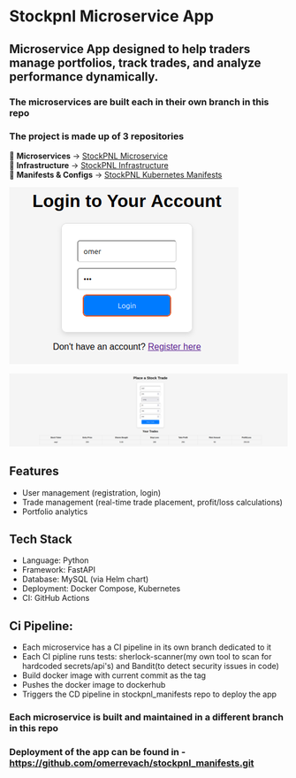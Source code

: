# Stockpnl Microservice App

## Microservice App designed to help traders manage portfolios, track trades, and analyze performance dynamically.

### The microservices are built each in their own branch in this repo

### The project is made up of 3 repositories
🔹 **Microservices** → [StockPNL Microservice](https://github.com/omerrevach/stockpnl_microservice.git)  
🔹 **Infrastructure** → [StockPNL Infrastructure](https://github.com/omerrevach/stockpnl_infrustructure.git)  
🔹 **Manifests & Configs** → [StockPNL Kubernetes Manifests](https://github.com/omerrevach/stockpnl_manifests_test.git)  

![Architecture Diagram](login.png)

![Architecture Diagram](trade_page.png)

## Features
- User management (registration, login)
- Trade management (real-time trade placement, profit/loss calculations)
- Portfolio analytics

## Tech Stack
- Language: Python
- Framework: FastAPI
- Database: MySQL (via Helm chart)
- Deployment: Docker Compose, Kubernetes
- CI: GitHub Actions

## Ci Pipeline:
- Each microservice has a CI pipeline in its own branch dedicated to it
- Each CI pipline runs tests: sherlock-scanner(my own tool to scan for hardcoded secrets/api's) and Bandit(to detect security issues in code)
- Build docker image with current commit as the tag
- Pushes the docker image to dockerhub
- Triggers the CD pipeline in stockpnl_manifests repo to deploy the app

### Each microservice is built and maintained in a different branch in this repo

### Deployment of the app can be found in - https://github.com/omerrevach/stockpnl_manifests.git

